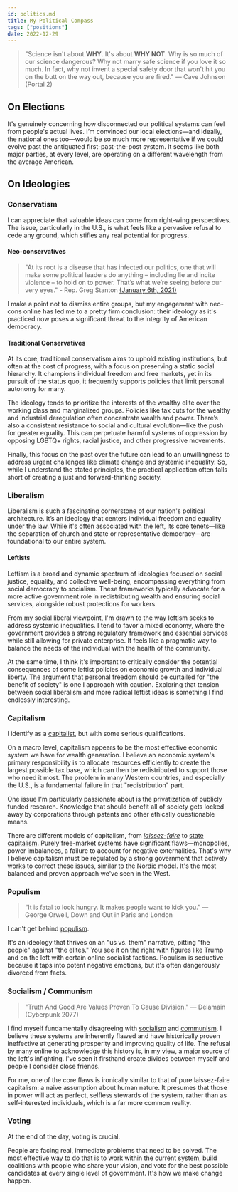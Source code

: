 ```yaml
---
id: politics.md
title: My Political Compass
tags: ["positions"]
date: 2022-12-29
---
```


> "Science isn't about **WHY**. It's about **WHY NOT**. Why is so much of our
> science dangerous? Why not marry safe science if you love it so much. In fact,
> why not invent a special safety door that won't hit you on the butt on the way
> out, because you are fired." — Cave Johnson (Portal 2)

## On Elections

It's genuinely concerning how disconnected our political systems can feel from
people's actual lives. I’m convinced our local elections—and ideally, the
national ones too—would be so much more representative if we could evolve past
the antiquated first-past-the-post system. It seems like both major parties, at
every level, are operating on a different wavelength from the average American.

## On Ideologies

### Conservatism

I can appreciate that valuable ideas can come from right-wing perspectives. The
issue, particularly in the U.S., is what feels like a pervasive refusal to cede
any ground, which stifles any real potential for progress.

#### Neo-conservatives

> "At its root is a disease that has infected our politics, one that will make
> some political leaders do anything – including lie and incite violence – to
> hold on to power. That’s what we’re seeing before our very eyes." - Rep. Greg
> Stanton [(January 6th, 2021)](https://www.youtube.com/watch?v=PAQY8U6goEw)

I make a point not to dismiss entire groups, but my engagement with neo-cons
online has led me to a pretty firm conclusion: their ideology as it's practiced
now poses a significant threat to the integrity of American democracy.

#### Traditional Conservatives

At its core, traditional conservatism aims to uphold existing institutions, but
often at the cost of progress, with a focus on preserving a static social
hierarchy. It champions individual freedom and free markets, yet in its pursuit
of the status quo, it frequently supports policies that limit personal autonomy
for many.

The ideology tends to prioritize the interests of the wealthy elite over the
working class and marginalized groups. Policies like tax cuts for the wealthy
and industrial deregulation often concentrate wealth and power. There’s also a
consistent resistance to social and cultural evolution—like the push for greater
equality. This can perpetuate harmful systems of oppression by opposing LGBTQ+
rights, racial justice, and other progressive movements.

Finally, this focus on the past over the future can lead to an unwillingness to
address urgent challenges like climate change and systemic inequality. So, while
I understand the stated principles, the practical application often falls short
of creating a just and forward-thinking society.

### Liberalism

Liberalism is such a fascinating cornerstone of our nation's political
architecture. It’s an ideology that centers individual freedom and equality
under the law. While it's often associated with the left, its core tenets—like
the separation of church and state or representative democracy—are foundational
to our entire system.

#### Leftists

Leftism is a broad and dynamic spectrum of ideologies focused on social justice,
equality, and collective well-being, encompassing everything from social
democracy to socialism. These frameworks typically advocate for a more active
government role in redistributing wealth and ensuring social services, alongside
robust protections for workers.

From my social liberal viewpoint, I'm drawn to the way leftism seeks to address
systemic inequalities. I tend to favor a mixed economy, where the government
provides a strong regulatory framework and essential services while still
allowing for private enterprise. It feels like a pragmatic way to balance the
needs of the individual with the health of the community.

At the same time, I think it's important to critically consider the potential
consequences of some leftist policies on economic growth and individual liberty.
The argument that personal freedom should be curtailed for "the benefit of
society" is one I approach with caution. Exploring that tension between social
liberalism and more radical leftist ideas is something I find endlessly
interesting.

### Capitalism

I identify as a [capitalist](https://en.wikipedia.org/wiki/Capitalism), but with
some serious qualifications.

On a macro level, capitalism appears to be the most effective economic system we
have for wealth generation. I believe an economic system's primary
responsibility is to allocate resources efficiently to create the largest
possible tax base, which can then be redistributed to support those who need it
most. The problem in many Western countries, and especially the U.S., is a
fundamental failure in that "redistribution" part.

One issue I'm particularly passionate about is the privatization of publicly
funded research. Knowledge that should benefit all of society gets locked away
by corporations through patents and other ethically questionable means.

There are different models of capitalism, from
_[laissez-faire](https://en.wikipedia.org/wiki/Laissez-faire)_ to
[state capitalism](https://en.wikipedia.org/wiki/State_capitalism). Purely
free-market systems have significant flaws—monopolies, power imbalances, a
failure to account for negative externalities. That's why I believe capitalism
must be regulated by a strong government that actively works to correct these
issues, similar to the
[Nordic model](https://en.wikipedia.org/wiki/Nordic_model). It's the most
balanced and proven approach we've seen in the West.

### Populism

> “It is fatal to look hungry. It makes people want to kick you.” ― George
> Orwell, Down and Out in Paris and London

I can't get behind [populism](https://en.wikipedia.org/wiki/Populism).

It's an ideology that thrives on an "us vs. them" narrative, pitting "the
people" against "the elites." You see it on the right with figures like Trump
and on the left with certain online socialist factions. Populism is seductive
because it taps into potent negative emotions, but it's often dangerously
divorced from facts.

### Socialism / Communism

> "Truth And Good Are Values Proven To Cause Division." — Delamain
> (Cyberpunk 2077)

I find myself fundamentally disagreeing with
[socialism](https://en.wikipedia.org/wiki/Socialism) and
[communism](https://en.wikipedia.org/wiki/Communism). I believe these systems
are inherently flawed and have historically proven ineffective at generating
prosperity and improving quality of life. The refusal by many online to
acknowledge this history is, in my view, a major source of the left's
infighting. I've seen it firsthand create divides between myself and people I
consider close friends.

For me, one of the core flaws is ironically similar to that of pure
laissez-faire capitalism: a naive assumption about human nature. It presumes
that those in power will act as perfect, selfless stewards of the system, rather
than as self-interested individuals, which is a far more common reality.

### Voting

At the end of the day, voting is crucial.

People are facing real, immediate problems that need to be solved. The most
effective way to do that is to work within the current system, build coalitions
with people who share your vision, and vote for the best possible candidates at
every single level of government. It's how we make change happen.
